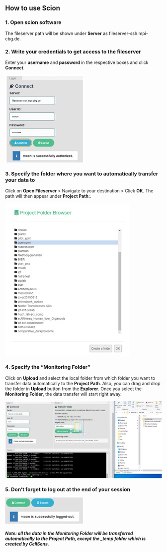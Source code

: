 ## How to use Scion

### 1. Open scion software
The fileserver path will be shown under **Server** as fileserver-ssh.mpi-cbg.de.


### 2. Write your credentials to get access to the fileserver
Enter your **username** and **password** in the respective boxes and click **Connect**.

<img src="img/login.png" width="250">


### 3. Specify the folder where you want to automatically transfer your data to
Click on **Open Fileserver** > Navigate to your destination > Click **OK**. The path will then appear under **Project Path:**.

<img src="img/browser.png" width="400">


### 4. Specify the “Monitoring Folder”
Click on **Upload** and select the local folder from which folder you want to transfer data automatically to the **Project Path**. Also, you can drag and drop the folder in **Upload** button from the **Explorer**. Once you select the **Monitoring Folder**, the data transfer will start right away.

<img src="img/monitor.png" width="600">


### 5. Don’t forget to log out at the end of your session

<img src="img/logout.png" width="250">


##### Note: all the data in the Monitoring Folder will be transferred automatically to the Project Path, except the _temp folder which is created by CellSens.
